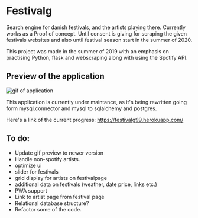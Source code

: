 # Festivalg 
Search engine for danish festivals, and the artists playing there.
Currently works as a Proof of concept. Until consent is giving for scraping the given festivals websites and also until festival season start in the summer of 2020.

This project was made in the summer of 2019 with an emphasis on practising Python, flask and webscraping along with using the Spotify API.

## Preview of the application
![gif of application](http://korius.dk/github/festivalg.gif)

This application is currently under maintance, as it's being rewritten going form mysql.connector and mysql
to sqlalchemy and postgres.

Here's a link of the current progress:
https://festivalg99.herokuapp.com/
 
 
 ## To do:
 - Update gif preview to newer version
 - Handle non-spotify artists.
 - optimize ui
 - slider for festivals
 - grid display for artists on festivalpage
 - additional data on festivals (weather, date price, links etc.)
 - PWA support
 - Link to artist page from festival page
 - Relational database structure?
 - Refactor some of the code.
 
